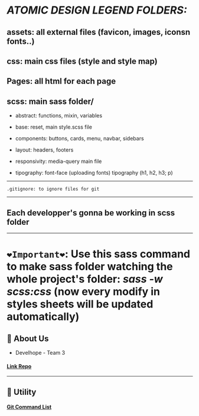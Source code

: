 # **_ATOMIC DESIGN LEGEND FOLDERS:_**

## **assets:** all external files (favicon, images, iconsn fonts..)
## **css:** main css files (style and style map)

## **Pages:** all html for each page
## **scss:** main sass folder/

- abstract: functions, mixin, variables
* base: reset, main style.scss file
- components: buttons, cards, menu, navbar, sidebars
* layout: headers, footers
- responsivity: media-query main file
* tipography: font-face (uploading fonts) tipography (h1, h2, h3; p)

---

```
.gitignore: to ignore files for git
```
---
## Each developper's gonna be working in scss folder
---

# **`❤️Important❤️`**: Use this sass command to make sass folder watching the whole project's folder: **_sass -w scss:css_** (now every modify in styles sheets will be updated automatically)

## 🚀 About Us
* Develhope - Team 3
#### [**Link Repo**](https://github.com/GiuseppeDeLuciaLumeno/EASports-Project.git)
---
##  🔧 Utility
#### [**Git Command List**](https://www.atlassian.com/git/glossary)


